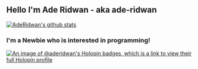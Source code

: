 ## Hello I'm Ade Ridwan - aka ade-ridwan

[![AdeRidwan's github stats](https://github-readme-stats.vercel.app/api?username=ade-ridwan)](https://github.com/ade-ridwan/ade-ridwan)

### I'm a Newbie who is interested in programming!
 
[![An image of @aderidwan's Holopin badges, which is a link to view their full Holopin profile](https://holopin.me/aderidwan)](https://holopin.io/@aderidwan)
